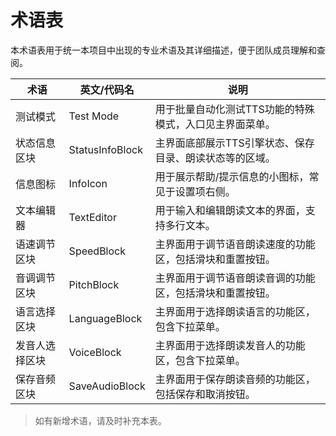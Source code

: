 # 术语表

本术语表用于统一本项目中出现的专业术语及其详细描述，便于团队成员理解和查阅。

| 术语      | 英文/代码名          | 说明                            |
|---------|-----------------|-------------------------------|
| 测试模式    | Test Mode       | 用于批量自动化测试TTS功能的特殊模式，入口见主界面菜单。 |
| 状态信息区块  | StatusInfoBlock | 主界面底部展示TTS引擎状态、保存目录、朗读状态等的区域。 |
| 信息图标    | InfoIcon        | 用于展示帮助/提示信息的小图标，常见于设置项右侧。     |
| 文本编辑器   | TextEditor      | 用于输入和编辑朗读文本的界面，支持多行文本。        |
| 语速调节区块  | SpeedBlock      | 主界面用于调节语音朗读速度的功能区，包括滑块和重置按钮。  |
| 音调调节区块  | PitchBlock      | 主界面用于调节语音朗读音调的功能区，包括滑块和重置按钮。  |
| 语言选择区块  | LanguageBlock   | 主界面用于选择朗读语言的功能区，包含下拉菜单。       |
| 发音人选择区块 | VoiceBlock      | 主界面用于选择朗读发音人的功能区，包含下拉菜单。      |
| 保存音频区块  | SaveAudioBlock  | 主界面用于保存朗读音频的功能区，包括保存和取消按钮。    |

> 如有新增术语，请及时补充本表。 